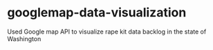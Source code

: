 # googlemap-data-visualization
Used Google map API to visualize rape kit data backlog in the state of Washington
